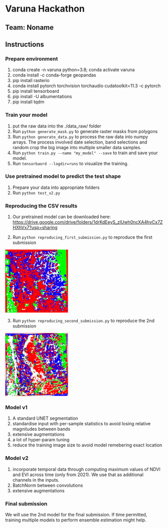 # Varuna Hackathon

## Team: Noname

## Instructions

### Prepare environment

1. conda create -n varuna python=3.8; conda activate varuna
2. conda install -c conda-forge geopandas
3. pip install rasterio
4. conda install pytorch torchvision torchaudio cudatoolkit=11.3 -c pytorch
5. pip install tensorboard
6. pip install -U albumentations
7. pip install tqdm



### Train your model

1. put the raw data into the ./data_raw/ folder
2. Run `python generate_mask.py` to generate raster masks from polygons
3. Run `python generate_data.py` to process the raw data into numpy arrays. The process involved date selection, band selections and random crop the big image into multiple smaller data samples.
4. Run `python train.py --name "my_model" --save` to train and save your model. 
5. Run `tensorbaord --logdir=runs` to visualize the training. 



### Use pretrained model to predict the test shape

1. Prepare your data into appropriate folders
2. Run `python test_v2.py`


### Reproducing the CSV results

1. Our pretrained model can be downloaded here:
    https://drive.google.com/drive/folders/1drKdEeyS_zlUwh0ncXA4hyCx7ZHXhVx7?usp=sharing

2. Run `python reproducing_first_submission.py` to reproduce the first submission
<img src="v1_test_pred.png " width="200">

3. Run `python reproducing_second_submission.py` to reproduce the 2nd submission
<img src="v2_test_pred.png " width="200">



### Model v1

1. A standard UNET segmentation
2. standardise input with per-sample statistics to avoid losing relative magnitudes between bands
3. extensive augmentations
4. a lot of hyper-param tuning
5. reduce the training image size to avoid model remebering exact location 

### Model v2

1. incorporate temporal data through computing maximum values of NDVI and EVI across time (only from 2021). We use that as additional channels in the inputs.
2. BatchNorm between convolutions
3. extensive augmentations  

### Final submission

We will use the 2nd model for the final submission. If time permitted, training multiple models to perform ensemble estimation might help.